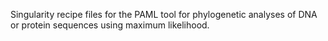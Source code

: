 Singularity recipe files for the PAML tool for phylogenetic analyses of DNA or protein sequences using maximum likelihood. 
